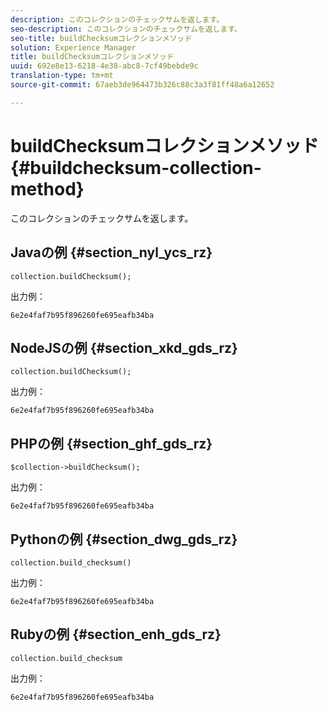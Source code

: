 ```yaml
---
description: このコレクションのチェックサムを返します。
seo-description: このコレクションのチェックサムを返します。
seo-title: buildChecksumコレクションメソッド
solution: Experience Manager
title: buildChecksumコレクションメソッド
uuid: 692e8e13-6218-4e38-abc8-7cf49bebde9c
translation-type: tm+mt
source-git-commit: 67aeb3de964473b326c88c3a3f81ff48a6a12652

---
```



# buildChecksumコレクションメソッド{#buildchecksum-collection-method}

このコレクションのチェックサムを返します。

## Javaの例 {#section_nyl_ycs_rz}

```
collection.buildChecksum(); 
```

出力例：

```
6e2e4faf7b95f896260fe695eafb34ba 
```

## NodeJSの例 {#section_xkd_gds_rz}

```
collection.buildChecksum(); 
```

出力例：

```
6e2e4faf7b95f896260fe695eafb34ba 
```

## PHPの例 {#section_ghf_gds_rz}

```
$collection->buildChecksum(); 
```

出力例：

```
6e2e4faf7b95f896260fe695eafb34ba 
```

## Pythonの例 {#section_dwg_gds_rz}

```
collection.build_checksum() 
```

出力例：

```
6e2e4faf7b95f896260fe695eafb34ba 
```

## Rubyの例 {#section_enh_gds_rz}

```
collection.build_checksum
```

出力例：

```
6e2e4faf7b95f896260fe695eafb34ba 
```

